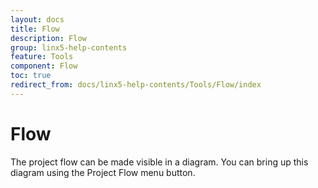 ```yaml
---
layout: docs
title: Flow
description: Flow
group: linx5-help-contents
feature: Tools
component: Flow
toc: true
redirect_from: docs/linx5-help-contents/Tools/Flow/index
---
```

Flow
====

The project flow can be made visible in a diagram. You can bring up this
diagram using the Project Flow menu button.
